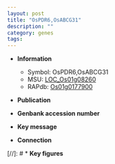 ```yaml
---
layout: post
title: "OsPDR6,OsABCG31"
description: ""
category: genes
tags: 
---
```


* **Information**  
    + Symbol: OsPDR6,OsABCG31  
    + MSU: [LOC_Os01g08260](http://rice.uga.edu/cgi-bin/ORF_infopage.cgi?orf=LOC_Os01g08260)  
    + RAPdb: [Os01g0177900](http://rapdb.dna.affrc.go.jp/viewer/gbrowse_details/irgsp1?name=Os01g0177900)  

* **Publication**  

* **Genbank accession number**  

* **Key message**  

* **Connection**  

[//]: # * **Key figures**  


